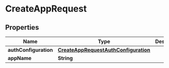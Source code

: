 

# CreateAppRequest


## Properties

| Name | Type | Description | Notes |
|------------ | ------------- | ------------- | -------------|
|**authConfiguration** | [**CreateAppRequestAuthConfiguration**](CreateAppRequestAuthConfiguration.md) |  |  |
|**appName** | **String** |  |  |



